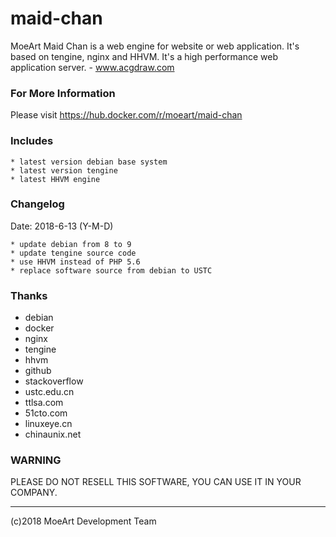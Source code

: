 # maid-chan
MoeArt Maid Chan is a web engine for website or web application. It's based on tengine, nginx and HHVM. It's a high performance web application server. - www.acgdraw.com

### For More Information
Please visit https://hub.docker.com/r/moeart/maid-chan

### Includes
```
* latest version debian base system
* latest version tengine
* latest HHVM engine
```

### Changelog
Date: 2018-6-13 (Y-M-D)
```
* update debian from 8 to 9
* update tengine source code
* use HHVM instead of PHP 5.6
* replace software source from debian to USTC
```

### Thanks
* debian
* docker
* nginx
* tengine
* hhvm
* github
* stackoverflow
* ustc.edu.cn
* ttlsa.com
* 51cto.com
* linuxeye.cn
* chinaunix.net

### WARNING
PLEASE DO NOT RESELL THIS SOFTWARE, YOU CAN USE IT IN YOUR COMPANY.

---
(c)2018 MoeArt Development Team

